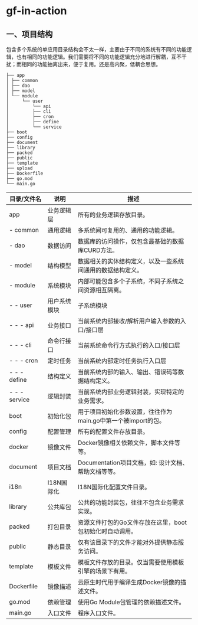 # gf-in-action

## 一、项目结构

包含多个系统的单应用目录结构会不太一样，主要由于不同的系统有不同的功能逻辑，也有相同的功能逻辑。我们需要将不同的功能逻辑充分地进行解耦，互不干扰；而相同的功能抽离出来，便于复用。还是高内聚，低耦合思想。

```
├── app
│ ├── common
│ ├── dao
│ ├── model
│ └── module
│     └── user
│         └── api
│         ├── cli
│         ├── cron
│         ├── define
│         └── service
├── boot
├── config
├── document
├── library
├── packed
├── public
├── template
├── upload
├── Dockerfile
├── go.mod
└── main.go
```

目录/文件名|说明|描述
---|---|---
app | 业务逻辑层 | 所有的业务逻辑存放目录。
- common | 通用逻辑 | 多系统间可复用的、通用的功能逻辑。
- dao | 数据访问 | 数据库的访问操作，仅包含最基础的数据库CURD方法。
- model | 结构模型 | 数据相关的实体结构定义，以及一些系统间通用的数据结构定义。
- module | 系统模块 | 内部可能包含多个子系统，不同子系统之间资源相互隔离。
- - user | 用户系统模块 | 子系统模块
- - - api | 业务接口 | 当前系统内部接收/解析用户输入参数的入口/接口层
- - - cli | 命令行接口 | 当前系统命令行方式执行的入口/接口层
- - - cron | 定时任务 | 当前系统内部定时任务执行入口层
- - - define | 结构定义 | 当前系统内部的输入、输出、错误码等数据结构定义。
- - - service | 逻辑封装 | 当前系统内部业务逻辑封装，实现特定的业务需求。
boot | 初始化包 | 用于项目初始化参数设置，往往作为main.go中第一个被import的包。
config | 配置管理 | 所有的配置文件存放目录。
docker | 镜像文件 | Docker镜像相关依赖文件，脚本文件等等。
document | 项目文档 | Documentation项目文档，如: 设计文档、帮助文档等等。
i18n | I18N国际化 | I18N国际化配置文件目录。
library | 公共库包 | 公共的功能封装包，往往不包含业务需求实现。
packed | 打包目录 | 资源文件打包的Go文件存放在这里，boot包初始化时自动调用。
public | 静态目录 | 仅有该目录下的文件才能对外提供静态服务访问。
template | 模板文件 | 模板文件存放的目录。仅当需要使用模板引擎的场景下有用。
Dockerfile | 镜像描述 | 云原生时代用于编译生成Docker镜像的描述文件。
go.mod | 依赖管理 | 使用Go Module包管理的依赖描述文件。
main.go | 入口文件 | 程序入口文件。